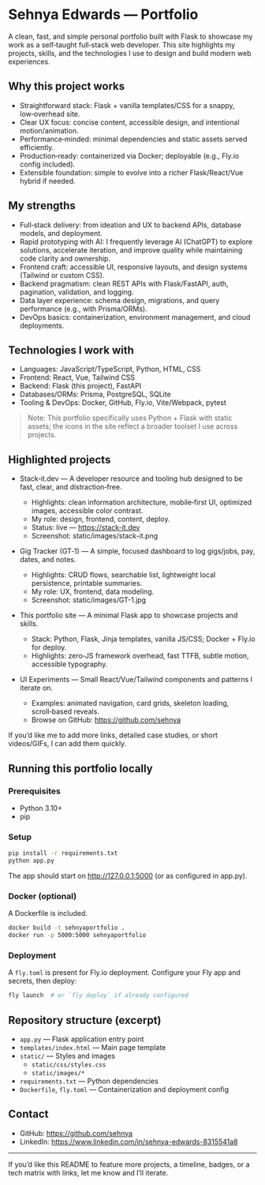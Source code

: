 # Sehnya Edwards — Portfolio

A clean, fast, and simple personal portfolio built with Flask to showcase my work as a self‑taught full‑stack web developer. This site highlights my projects, skills, and the technologies I use to design and build modern web experiences.

## Why this project works
- Straightforward stack: Flask + vanilla templates/CSS for a snappy, low‑overhead site.
- Clear UX focus: concise content, accessible design, and intentional motion/animation.
- Performance‑minded: minimal dependencies and static assets served efficiently.
- Production‑ready: containerized via Docker; deployable (e.g., Fly.io config included).
- Extensible foundation: simple to evolve into a richer Flask/React/Vue hybrid if needed.

## My strengths
- Full‑stack delivery: from ideation and UX to backend APIs, database models, and deployment.
- Rapid prototyping with AI: I frequently leverage AI (ChatGPT) to explore solutions, accelerate iteration, and improve quality while maintaining code clarity and ownership.
- Frontend craft: accessible UI, responsive layouts, and design systems (Tailwind or custom CSS).
- Backend pragmatism: clean REST APIs with Flask/FastAPI, auth, pagination, validation, and logging.
- Data layer experience: schema design, migrations, and query performance (e.g., with Prisma/ORMs).
- DevOps basics: containerization, environment management, and cloud deployments.

## Technologies I work with
- Languages: JavaScript/TypeScript, Python, HTML, CSS
- Frontend: React, Vue, Tailwind CSS
- Backend: Flask (this project), FastAPI
- Databases/ORMs: Prisma, PostgreSQL, SQLite
- Tooling & DevOps: Docker, GitHub, Fly.io, Vite/Webpack, pytest

> Note: This portfolio specifically uses Python + Flask with static assets; the icons in the site reflect a broader toolset I use across projects.

## Highlighted projects
- Stack‑it.dev — A developer resource and tooling hub designed to be fast, clear, and distraction‑free.
  - Highlights: clean information architecture, mobile‑first UI, optimized images, accessible color contrast.
  - My role: design, frontend, content, deploy.
  - Status: live — https://stack-it.dev
  - Screenshot: static/images/stack-it.png

- Gig Tracker (GT‑1) — A simple, focused dashboard to log gigs/jobs, pay, dates, and notes.
  - Highlights: CRUD flows, searchable list, lightweight local persistence, printable summaries.
  - My role: UX, frontend, data modeling.
  - Screenshot: static/images/GT-1.jpg

- This portfolio site — A minimal Flask app to showcase projects and skills.
  - Stack: Python, Flask, Jinja templates, vanilla JS/CSS; Docker + Fly.io for deploy.
  - Highlights: zero‑JS framework overhead, fast TTFB, subtle motion, accessible typography.

- UI Experiments — Small React/Vue/Tailwind components and patterns I iterate on.
  - Examples: animated navigation, card grids, skeleton loading, scroll‑based reveals.
  - Browse on GitHub: https://github.com/sehnya

If you’d like me to add more links, detailed case studies, or short videos/GIFs, I can add them quickly.

## Running this portfolio locally

### Prerequisites
- Python 3.10+
- pip

### Setup
```bash
pip install -r requirements.txt
python app.py
```
The app should start on http://127.0.0.1:5000 (or as configured in app.py).

### Docker (optional)
A Dockerfile is included.
```bash
docker build -t sehnyaportfolio .
docker run -p 5000:5000 sehnyaportfolio
```

### Deployment
A `fly.toml` is present for Fly.io deployment. Configure your Fly app and secrets, then deploy:
```bash
fly launch  # or `fly deploy` if already configured
```

## Repository structure (excerpt)
- `app.py` — Flask application entry point
- `templates/index.html` — Main page template
- `static/` — Styles and images
  - `static/css/styles.css`
  - `static/images/*`
- `requirements.txt` — Python dependencies
- `Dockerfile`, `fly.toml` — Containerization and deployment config

## Contact
- GitHub: https://github.com/sehnya
- LinkedIn: https://www.linkedin.com/in/sehnya-edwards-8315541a8

---
If you’d like this README to feature more projects, a timeline, badges, or a tech matrix with links, let me know and I’ll iterate.